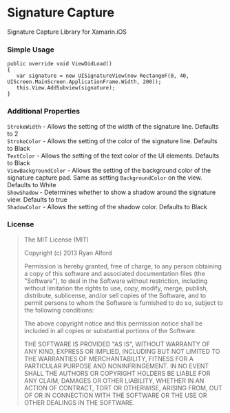 Signature Capture
================

Signature Capture Library for Xamarin.iOS

### Simple Usage


    public override void ViewDidLoad()
    {
       var signature = new UISignatureView(new RectangeF(0, 40, UIScreen.MainScreen.ApplicationFrame.Width, 200));
       this.View.AddSubview(signature);
    }


### Additional Properties

`StrokeWidth` - Allows the setting of the width of the signature line. Defaults to 2  
`StrokeColor` - Allows the setting of the color of the signature line. Defaults to Black  
`TextColor` - Allows the setting of the text color of the UI elements. Defaults to Black  
`ViewBackgroundColor` - Allows the setting of the background color of the signature capture pad. Same as setting `BackgroundColor` on the view. Defaults to White  
`ShowShadow` - Determines whether to show a shadow around the signature view. Defaults to true  
`ShadowColor` - Allows the setting of the shadow color. Defaults to Black  


### License
> The MIT License (MIT)
> 
> Copyright (c) 2013 Ryan Alford
> 
> Permission is hereby granted, free of charge, to any person obtaining a copy
> of this software and associated documentation files (the "Software"), to deal
> in the Software without restriction, including without limitation the rights
> to use, copy, modify, merge, publish, distribute, sublicense, and/or sell
> copies of the Software, and to permit persons to whom the Software is
> furnished to do so, subject to the following conditions:
> 
> The above copyright notice and this permission notice shall be included in all
> copies or substantial portions of the Software.
> 
> THE SOFTWARE IS PROVIDED "AS IS", WITHOUT WARRANTY OF ANY KIND, EXPRESS OR
> IMPLIED, INCLUDING BUT NOT LIMITED TO THE WARRANTIES OF MERCHANTABILITY,
> FITNESS FOR A PARTICULAR PURPOSE AND NONINFRINGEMENT. IN NO EVENT SHALL THE
> AUTHORS OR COPYRIGHT HOLDERS BE LIABLE FOR ANY CLAIM, DAMAGES OR OTHER
> LIABILITY, WHETHER IN AN ACTION OF CONTRACT, TORT OR OTHERWISE, ARISING FROM,
> OUT OF OR IN CONNECTION WITH THE SOFTWARE OR THE USE OR OTHER DEALINGS IN THE
> SOFTWARE.
